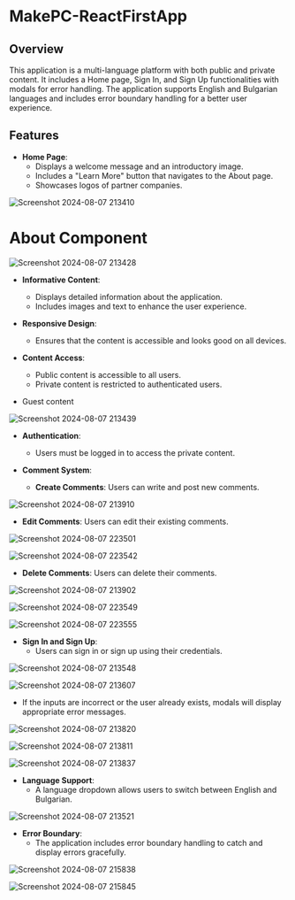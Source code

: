 # MakePC-ReactFirstApp


## Overview

This application is a multi-language platform with both public and private content. It includes a Home page, Sign In, and Sign Up functionalities with modals for error handling. The application supports English and Bulgarian languages and includes error boundary handling for a better user experience.

## Features

- **Home Page**: 
  - Displays a welcome message and an introductory image.
  - Includes a "Learn More" button that navigates to the About page.
  - Showcases logos of partner companies.
    
![Screenshot 2024-08-07 213410](https://github.com/user-attachments/assets/16763940-f9d8-49f3-9c52-286075df8182)

# About Component

![Screenshot 2024-08-07 213428](https://github.com/user-attachments/assets/a272f6c3-1c7b-43e3-9281-38ec7f157e44)

- **Informative Content**: 
  - Displays detailed information about the application.
  - Includes images and text to enhance the user experience.
  
- **Responsive Design**:
  - Ensures that the content is accessible and looks good on all devices.

- **Content Access**:
  - Public content is accessible to all users.
  - Private content is restricted to authenticated users.
    
- Guest content
  
![Screenshot 2024-08-07 213439](https://github.com/user-attachments/assets/1f157105-f5e4-44e6-87f2-7c1a3707f247)

- **Authentication**:
  - Users must be logged in to access the private content.
  
- **Comment System**:
  - **Create Comments**: Users can write and post new comments.

![Screenshot 2024-08-07 213910](https://github.com/user-attachments/assets/6c5f3120-a2f4-4c14-b31d-8a28ecd5df74)

  - **Edit Comments**: Users can edit their existing comments.

![Screenshot 2024-08-07 223501](https://github.com/user-attachments/assets/a3af0dbd-340b-4a4d-a7ad-44131b7dfa12)
    
![Screenshot 2024-08-07 223542](https://github.com/user-attachments/assets/b662ec6b-1a5d-4c11-aa03-8e79f3d6ed48)

  - **Delete Comments**: Users can delete their comments.

![Screenshot 2024-08-07 213902](https://github.com/user-attachments/assets/a168ab64-1cde-4bd0-b7f1-3e0113e847aa)
  
![Screenshot 2024-08-07 223549](https://github.com/user-attachments/assets/cc53fb20-9b27-43af-9c82-8356645858bd)

![Screenshot 2024-08-07 223555](https://github.com/user-attachments/assets/e7ec67c2-9971-4beb-bedd-505bb91c8cd7)

- **Sign In and Sign Up**:
  - Users can sign in or sign up using their credentials.
 
![Screenshot 2024-08-07 213548](https://github.com/user-attachments/assets/1b402e0f-9ab5-4499-b2a2-71ad05ec3277)

![Screenshot 2024-08-07 213607](https://github.com/user-attachments/assets/daddf14c-e700-4f1c-9923-9a140e51701b)

  - If the inputs are incorrect or the user already exists, modals will display appropriate error messages.

![Screenshot 2024-08-07 213820](https://github.com/user-attachments/assets/ad313405-ae26-43ef-863e-61222c714167)

![Screenshot 2024-08-07 213811](https://github.com/user-attachments/assets/0a2cd798-143b-4a83-94be-11ca57458256)

![Screenshot 2024-08-07 213837](https://github.com/user-attachments/assets/4cb8bcd2-621b-4ba9-9dee-c7f589ddb781)


- **Language Support**:
  - A language dropdown allows users to switch between English and Bulgarian.
  
![Screenshot 2024-08-07 213521](https://github.com/user-attachments/assets/1c15f9f5-085f-44b1-a3d9-f9261a880381)

- **Error Boundary**:
  - The application includes error boundary handling to catch and display errors gracefully.

![Screenshot 2024-08-07 215838](https://github.com/user-attachments/assets/febda6ac-d3f8-4624-a6a3-26226ba4a725)

![Screenshot 2024-08-07 215845](https://github.com/user-attachments/assets/a6c08cc9-a86b-42e6-ae36-6b54f7be982d)


